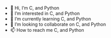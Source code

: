 - 👋 Hi, I’m C, and Python
- 👀 I’m interested in C, and Python
- 🌱 I’m currently learning C, and Python
- 💞️ I’m looking to collaborate on C, and Python
- 📫 How to reach me C, and Python

<!---
MrMarquito/MrMarquito is a ✨ special ✨ repository because its `README.md` (this file) appears on your GitHub profile.
You can click the Preview link to take a look at your changes.
--->
